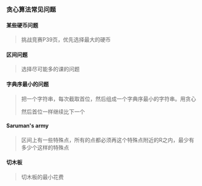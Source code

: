 ### 贪心算法常见问题

#### 某些硬币问题

> 挑战竞赛P39页，优先选择最大的硬币

#### 区间问题

> 选择尽可能多的课的问题

#### 字典序最小的问题

> 把一个字符串，每次截取首位，然后组成一个字典序最小的字符串。用贪心
>
> 然后首位一样继续比下一个

#### Saruman's army

> 区间上有一些特殊点，所有的点都必须再这个特殊点附近的R之内，最少有多少个这样的特殊点

#### 切木板

> 切木板的最小花费

